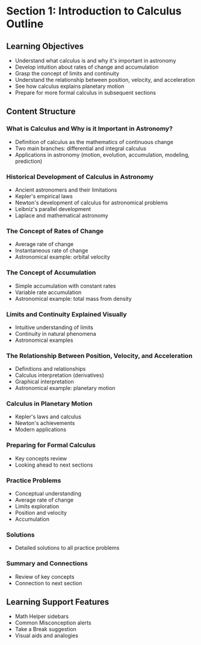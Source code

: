 # Section 1: Introduction to Calculus Outline

## Learning Objectives
- Understand what calculus is and why it's important in astronomy
- Develop intuition about rates of change and accumulation
- Grasp the concept of limits and continuity
- Understand the relationship between position, velocity, and acceleration
- See how calculus explains planetary motion
- Prepare for more formal calculus in subsequent sections

## Content Structure

### What is Calculus and Why is it Important in Astronomy?
- Definition of calculus as the mathematics of continuous change
- Two main branches: differential and integral calculus
- Applications in astronomy (motion, evolution, accumulation, modeling, prediction)

### Historical Development of Calculus in Astronomy
- Ancient astronomers and their limitations
- Kepler's empirical laws
- Newton's development of calculus for astronomical problems
- Leibniz's parallel development
- Laplace and mathematical astronomy

### The Concept of Rates of Change
- Average rate of change
- Instantaneous rate of change
- Astronomical example: orbital velocity

### The Concept of Accumulation
- Simple accumulation with constant rates
- Variable rate accumulation
- Astronomical example: total mass from density

### Limits and Continuity Explained Visually
- Intuitive understanding of limits
- Continuity in natural phenomena
- Astronomical examples

### The Relationship Between Position, Velocity, and Acceleration
- Definitions and relationships
- Calculus interpretation (derivatives)
- Graphical interpretation
- Astronomical example: planetary motion

### Calculus in Planetary Motion
- Kepler's laws and calculus
- Newton's achievements
- Modern applications

### Preparing for Formal Calculus
- Key concepts review
- Looking ahead to next sections

### Practice Problems
- Conceptual understanding
- Average rate of change
- Limits exploration
- Position and velocity
- Accumulation

### Solutions
- Detailed solutions to all practice problems

### Summary and Connections
- Review of key concepts
- Connection to next section

## Learning Support Features
- Math Helper sidebars
- Common Misconception alerts
- Take a Break suggestion
- Visual aids and analogies
